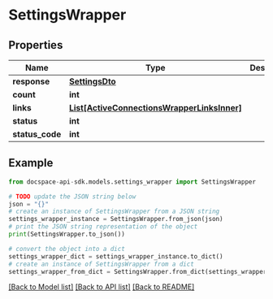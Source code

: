 # SettingsWrapper

## Properties

Name | Type | Description | Notes
------------ | ------------- | ------------- | -------------
**response** | [**SettingsDto**](SettingsDto.md) |  | [optional] 
**count** | **int** |  | [optional] 
**links** | [**List[ActiveConnectionsWrapperLinksInner]**](ActiveConnectionsWrapperLinksInner.md) |  | [optional] 
**status** | **int** |  | [optional] 
**status_code** | **int** |  | [optional] 

## Example

```python
from docspace-api-sdk.models.settings_wrapper import SettingsWrapper

# TODO update the JSON string below
json = "{}"
# create an instance of SettingsWrapper from a JSON string
settings_wrapper_instance = SettingsWrapper.from_json(json)
# print the JSON string representation of the object
print(SettingsWrapper.to_json())

# convert the object into a dict
settings_wrapper_dict = settings_wrapper_instance.to_dict()
# create an instance of SettingsWrapper from a dict
settings_wrapper_from_dict = SettingsWrapper.from_dict(settings_wrapper_dict)
```
[[Back to Model list]](../README.md#documentation-for-models) [[Back to API list]](../README.md#documentation-for-api-endpoints) [[Back to README]](../README.md)


